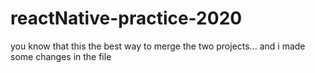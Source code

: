# reactNative-practice-2020
you know that this the best way to merge the two projects...
and i made some changes in the file
